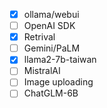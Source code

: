 * [X] ollama/webui
* [ ] OpenAI SDK
* [X] Retrival
* [ ] Gemini/PaLM
* [X] llama2-7b-taiwan
* [ ] MistralAI
* [ ] Image uploading
* [ ] ChatGLM-6B
